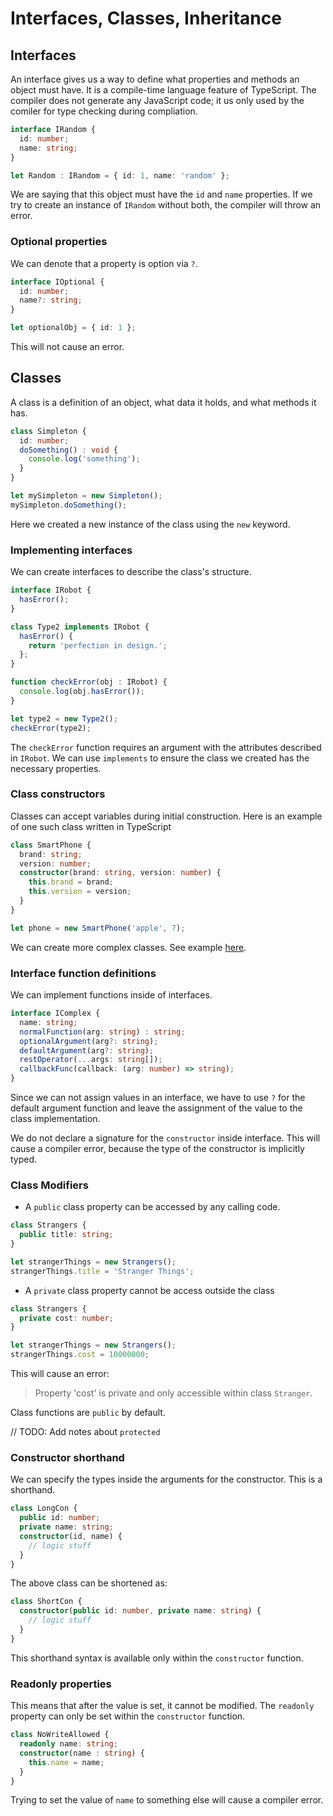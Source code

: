 # Interfaces, Classes, Inheritance

## Interfaces

An interface gives us a way to define what properties and methods an object must have. It is a compile-time language feature of TypeScript. The compiler does not generate any JavaScript code; it us only used by the comiler for type checking during compliation.

```ts
interface IRandom {
  id: number;
  name: string;
}

let Random : IRandom = { id: 1, name: 'random' };
```

We are saying that this object must have the `id` and `name` properties. If we try to create an instance of `IRandom` without both, the compiler will throw an error. 

### Optional properties

We can denote that a property is option via `?`.

```ts
interface IOptional {
  id: number;
  name?: string;
}

let optionalObj = { id: 1 };
```

This will not cause an error.

## Classes

A class is a definition of an object, what data it holds, and what methods it has.

```ts
class Simpleton {
  id: number;
  doSomething() : void {
    console.log('something');
  }
}

let mySimpleton = new Simpleton();
mySimpleton.doSomething();
```

Here we created a new instance of the class using the `new` keyword.

### Implementing interfaces

We can create interfaces to describe the class's structure.

```ts
interface IRobot {
  hasError();
}

class Type2 implements IRobot {
  hasError() {
    return 'perfection in design.';
  };
}

function checkError(obj : IRobot) {
  console.log(obj.hasError());
}

let type2 = new Type2();
checkError(type2);
```

The `checkError` function requires an argument with the attributes described in `IRobot`. We can use `implements` to ensure the class we created has the necessary properties.

### Class constructors

Classes can accept variables during initial construction. Here is an example of one such class written in TypeScript

```ts
class SmartPhone {
  brand: string;
  version: number;
  constructor(brand: string, version: number) {
    this.brand = brand;
    this.version = version;
  }
}

let phone = new SmartPhone('apple', 7);
```

We can create more complex classes. See example [here](examples/class_example.ts).

### Interface function definitions

We can implement functions inside of interfaces.

```ts
interface IComplex {
  name: string;
  normalFunction(arg: string) : string;
  optionalArgument(arg?: string);
  defaultArgument(arg?: string);
  restOperator(...args: string[]);
  callbackFunc(callback: (arg: number) => string);
}
```

Since we can not assign values in an interface, we have to use `?` for the default argument function and leave the assignment of the value to the class implementation.

We do not declare a signature for the `constructor` inside interface. This will cause a compiler error, because the type of the constructor is implicitly typed.

### Class Modifiers

- A `public` class property can be accessed by any calling code.

```ts
class Strangers {
  public title: string;
}

let strangerThings = new Strangers();
strangerThings.title = 'Stranger Things';
```

- A `private` class property cannot be access outside the class

```ts
class Strangers {
  private cost: number;
}

let strangerThings = new Strangers();
strangerThings.cost = 10000000;
```

This will cause an error:

> Property 'cost' is private and only accessible within class `Stranger`.

Class functions are `public` by default.

// TODO: Add notes about `protected`

### Constructor shorthand

We can specify the types inside the arguments for the constructor. This is a shorthand.

```ts
class LongCon {
  public id: number;
  private name: string;
  constructor(id, name) {
    // logic stuff
  }
}
```

The above class can be shortened as:

```ts
class ShortCon {
  constructor(public id: number, private name: string) {
    // logic stuff
  }
}
```

This shorthand syntax is available only within the `constructor` function.

### Readonly properties

This means that after the value is set, it cannot be modified. The `readonly` property can only be set within the `constructor` function.

```ts
class NoWriteAllowed {
  readonly name: string;
  constructor(name : string) {
    this.name = name;
  }
}
```

Trying to set the value of `name` to something else will cause a compiler error.


